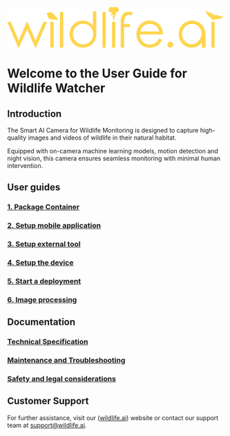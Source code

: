 ![Alt text](images/wildlife-ai-logo.png)

# Welcome to the User Guide for Wildlife Watcher

## Introduction

The Smart AI Camera for Wildlife Monitoring is designed to capture high-quality images and videos of wildlife in their natural habitat.  

Equipped with on-camera machine learning models, motion detection and night vision, this camera ensures seamless monitoring with minimal human intervention.

## User guides

### [1. Package Container](pages/md/wildlife_watcher_user_guide_package_container.md)

### [2. Setup mobile application](pages/md/wildlife_watcher_user_guide_setup_mobile_app.md)

### [3. Setup external tool](pages/md/wildlife_watcher_user_guide_setup_extenal_tool.md)

### [4. Setup the device](pages/md/wildlife_watcher_user_guide_setup_the_device.md)

### [5. Start a deployment](pages/md/wildlife_watcher_user_guide_start_a_deployment.md)

### [6. Image processing](pages/md/wildlife_watcher_user_guide_image_processing.md)

## Documentation

### [Technical Specification](misc/device_spec.md)

### [Maintenance and Troubleshooting](misc/maintenance.md)

### [Safety and legal considerations](misc/safety_legal.md)

## Customer Support

For further assistance, visit our ([wildlife.ai](https://wildlife.ai/)) website or contact our support team at <support@wildlife.ai>.
